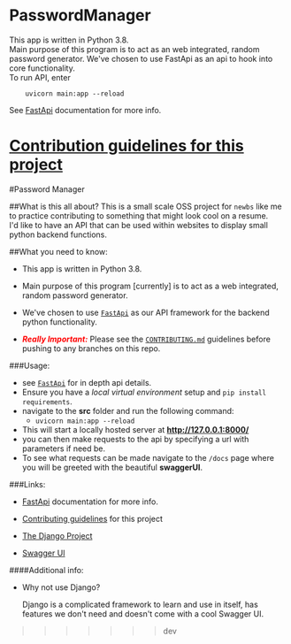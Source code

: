# PasswordManager

This app is written in Python 3.8. <br>
Main purpose of this program is to act as an web integrated, random 
password generator.
We've chosen to use FastApi as an api to hook into core functionality.<br>
To run API, enter <br>
```
    uvicorn main:app --reload
```

See [FastApi](https://fastapi.tiangolo.com/) documentation for more info.

[Contribution guidelines for this project](docs/CONTRIBUTING.md)
=======
#Password Manager

##What is this all about?
This is a small scale OSS project for `newbs` like me to practice
contributing to something that might look cool on a resume.<br>
I'd like to have an API that can be used within websites 
to display small python backend functions.


##What you need to know:
- This app is written in Python 3.8. 
- Main purpose of this program \[currently\] is to act as a
 web integrated, random password generator.
 
- We've chosen to use [`FastApi`](https://fastapi.tiangolo.com/) as our API framework
  for the backend python functionality.

- ***<span style="color:red; ">Really Important:</span>***
Please see the [`CONTRIBUTING.md`](docs/CONTRIBUTING.md)
guidelines before pushing to any branches on this repo.

###Usage:
- see [`FastApi`](https://fastapi.tiangolo.com/) for in depth 
api details.
- Ensure you have a *local virtual environment* setup and 
`pip install requirements`.
- navigate to the **src** folder and run the following command:
    - `uvicorn main:app --reload`
- This will start a locally hosted server at **http://127.0.0.1:8000/**
- you can then make requests to the api by specifying a url with 
parameters if need be.
- To see what requests can be made navigate to the `/docs` page
where you will be greeted with the beautiful **swaggerUI**.


###Links:

- [FastApi](https://fastapi.tiangolo.com/) documentation for more info.

- [Contributing guidelines](./CONTRIBUTING.md) for this project
- [The Django Project](https://www.djangoproject.com/) 
- [Swagger UI](https://github.com/swagger-api/swagger-ui)


####Additional info:
- Why not use Django?
    <p>Django is a complicated framework to learn 
    and use in itself, has features
     we don't need and doesn't come 
     with a cool Swagger UI.</p>
>>>>>>> dev